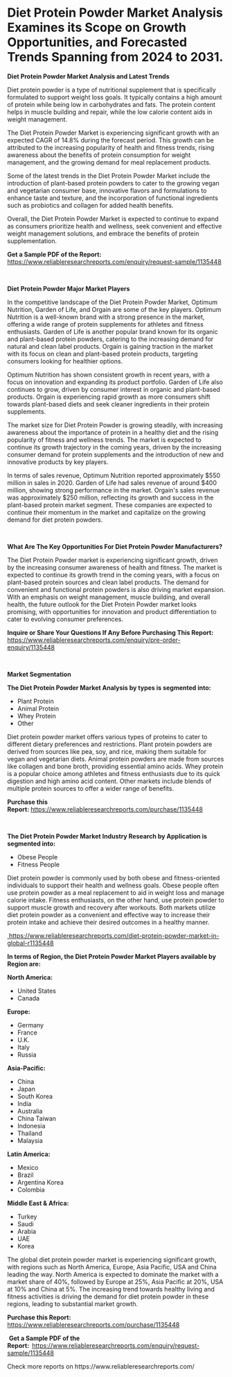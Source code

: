 <p><h1>Diet Protein Powder Market Analysis Examines its Scope on Growth Opportunities, and Forecasted Trends Spanning from 2024 to 2031.</h1></p><p><strong>Diet Protein Powder Market Analysis and Latest Trends</strong></p>
<p><p>Diet protein powder is a type of nutritional supplement that is specifically formulated to support weight loss goals. It typically contains a high amount of protein while being low in carbohydrates and fats. The protein content helps in muscle building and repair, while the low calorie content aids in weight management.</p><p>The Diet Protein Powder Market is experiencing significant growth with an expected CAGR of 14.8% during the forecast period. This growth can be attributed to the increasing popularity of health and fitness trends, rising awareness about the benefits of protein consumption for weight management, and the growing demand for meal replacement products.</p><p>Some of the latest trends in the Diet Protein Powder Market include the introduction of plant-based protein powders to cater to the growing vegan and vegetarian consumer base, innovative flavors and formulations to enhance taste and texture, and the incorporation of functional ingredients such as probiotics and collagen for added health benefits.</p><p>Overall, the Diet Protein Powder Market is expected to continue to expand as consumers prioritize health and wellness, seek convenient and effective weight management solutions, and embrace the benefits of protein supplementation.</p></p>
<p><strong>Get a Sample PDF of the Report:&nbsp;</strong> <a href="https://www.reliableresearchreports.com/enquiry/request-sample/1135448">https://www.reliableresearchreports.com/enquiry/request-sample/1135448</a></p>
<p>&nbsp;</p>
<p><strong>Diet Protein Powder Major Market Players</strong></p>
<p><p>In the competitive landscape of the Diet Protein Powder Market, Optimum Nutrition, Garden of Life, and Orgain are some of the key players. Optimum Nutrition is a well-known brand with a strong presence in the market, offering a wide range of protein supplements for athletes and fitness enthusiasts. Garden of Life is another popular brand known for its organic and plant-based protein powders, catering to the increasing demand for natural and clean label products. Orgain is gaining traction in the market with its focus on clean and plant-based protein products, targeting consumers looking for healthier options.</p><p>Optimum Nutrition has shown consistent growth in recent years, with a focus on innovation and expanding its product portfolio. Garden of Life also continues to grow, driven by consumer interest in organic and plant-based products. Orgain is experiencing rapid growth as more consumers shift towards plant-based diets and seek cleaner ingredients in their protein supplements.</p><p>The market size for Diet Protein Powder is growing steadily, with increasing awareness about the importance of protein in a healthy diet and the rising popularity of fitness and wellness trends. The market is expected to continue its growth trajectory in the coming years, driven by the increasing consumer demand for protein supplements and the introduction of new and innovative products by key players.</p><p>In terms of sales revenue, Optimum Nutrition reported approximately $550 million in sales in 2020. Garden of Life had sales revenue of around $400 million, showing strong performance in the market. Orgain's sales revenue was approximately $250 million, reflecting its growth and success in the plant-based protein market segment. These companies are expected to continue their momentum in the market and capitalize on the growing demand for diet protein powders.</p></p>
<p>&nbsp;</p>
<p><strong>What Are The Key Opportunities For Diet Protein Powder Manufacturers?</strong></p>
<p><p>The Diet Protein Powder market is experiencing significant growth, driven by the increasing consumer awareness of health and fitness. The market is expected to continue its growth trend in the coming years, with a focus on plant-based protein sources and clean label products. The demand for convenient and functional protein powders is also driving market expansion. With an emphasis on weight management, muscle building, and overall health, the future outlook for the Diet Protein Powder market looks promising, with opportunities for innovation and product differentiation to cater to evolving consumer preferences.</p></p>
<p><strong>Inquire or Share Your Questions If Any Before Purchasing This Report:</strong> <a href="https://www.reliableresearchreports.com/enquiry/pre-order-enquiry/1135448">https://www.reliableresearchreports.com/enquiry/pre-order-enquiry/1135448</a></p>
<p>&nbsp;</p>
<p><strong>Market Segmentation</strong></p>
<p><strong>The Diet Protein Powder Market Analysis by types is segmented into:</strong></p>
<p><ul><li>Plant Protein</li><li>Animal Protein</li><li>Whey Protein</li><li>Other</li></ul></p>
<p><p>Diet protein powder market offers various types of proteins to cater to different dietary preferences and restrictions. Plant protein powders are derived from sources like pea, soy, and rice, making them suitable for vegan and vegetarian diets. Animal protein powders are made from sources like collagen and bone broth, providing essential amino acids. Whey protein is a popular choice among athletes and fitness enthusiasts due to its quick digestion and high amino acid content. Other markets include blends of multiple protein sources to offer a wider range of benefits.</p></p>
<p><strong>Purchase this Report:&nbsp;</strong><a href="https://www.reliableresearchreports.com/purchase/1135448">https://www.reliableresearchreports.com/purchase/1135448</a></p>
<p>&nbsp;</p>
<p><strong>The Diet Protein Powder Market Industry Research by Application is segmented into:</strong></p>
<p><ul><li>Obese People</li><li>Fitness People</li></ul></p>
<p><p>Diet protein powder is commonly used by both obese and fitness-oriented individuals to support their health and wellness goals. Obese people often use protein powder as a meal replacement to aid in weight loss and manage calorie intake. Fitness enthusiasts, on the other hand, use protein powder to support muscle growth and recovery after workouts. Both markets utilize diet protein powder as a convenient and effective way to increase their protein intake and achieve their desired outcomes in a healthy manner.</p></p>
<p><a href="https://www.reliableresearchreports.com/diet-protein-powder-market-in-global-r1135448">&nbsp;https://www.reliableresearchreports.com/diet-protein-powder-market-in-global-r1135448</a></p>
<p><strong>In terms of Region, the Diet Protein Powder Market Players available by Region are:</strong></p>
<p>
    <p> <strong> North America: </strong>
        <ul>
            <li>United States</li>
            <li>Canada</li>
        </ul>
        </p> 
    <p> <strong> Europe: </strong>
        <ul>
            <li>Germany</li>
            <li>France</li>
            <li>U.K.</li>
            <li>Italy</li>
            <li>Russia</li>
        </ul>
        </p> 
    <p> <strong> Asia-Pacific: </strong>
        <ul>
            <li>China</li>
            <li>Japan</li>
            <li>South Korea</li>
            <li>India</li>
            <li>Australia</li>
            <li>China Taiwan</li>
            <li>Indonesia</li>
            <li>Thailand</li>
            <li>Malaysia</li>
        </ul>
        </p> 
    <p> <strong> Latin America: </strong>
        <ul>
            <li>Mexico</li>
            <li>Brazil</li>
            <li>Argentina Korea</li>
            <li>Colombia</li>
        </ul>
        </p> 
    <p> <strong> Middle East & Africa: </strong>
        <ul>
            <li>Turkey</li>
            <li>Saudi</li>
            <li>Arabia</li>
            <li>UAE</li>
            <li>Korea</li>
        </ul>
    </p>
    </p>
<p><p>The global diet protein powder market is experiencing significant growth, with regions such as North America, Europe, Asia Pacific, USA and China leading the way. North America is expected to dominate the market with a market share of 40%, followed by Europe at 25%, Asia Pacific at 20%, USA at 10% and China at 5%. The increasing trend towards healthy living and fitness activities is driving the demand for diet protein powder in these regions, leading to substantial market growth.</p></p>
<p><strong>Purchase this Report: </strong><a href="https://www.reliableresearchreports.com/purchase/1135448">https://www.reliableresearchreports.com/purchase/1135448</a></p>
<p>&nbsp;<strong>Get a Sample PDF of the Report:&nbsp;&nbsp;</strong><a href="https://www.reliableresearchreports.com/enquiry/request-sample/1135448">https://www.reliableresearchreports.com/enquiry/request-sample/1135448</a></p>
<p><strong></strong></p>
<p>Check more reports on https://www.reliableresearchreports.com/</p>